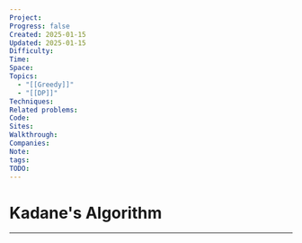 ```yaml
---
Project: 
Progress: false
Created: 2025-01-15
Updated: 2025-01-15
Difficulty: 
Time: 
Space: 
Topics:
  - "[[Greedy]]"
  - "[[DP]]"
Techniques: 
Related problems: 
Code: 
Sites: 
Walkthrough: 
Companies: 
Note: 
tags: 
TODO: 
---
```

# Kadane's Algorithm
---
